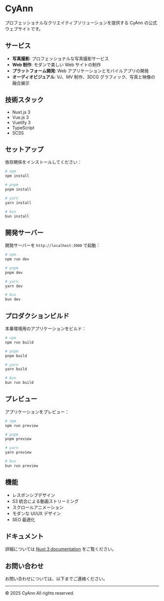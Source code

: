 # CyAnn

プロフェッショナルなクリエイティブソリューションを提供する CyAnn の公式ウェブサイトです。

## サービス

- **写真撮影**: プロフェッショナルな写真撮影サービス
- **Web 制作**: モダンで美しい Web サイトの制作
- **プラットフォーム開発**: Web アプリケーションとモバイルアプリの開発
- **オーディオビジュアル**: VJ、MV 制作、3DCG グラフィック、写真と映像の融合展示

## 技術スタック

- Nuxt.js 3
- Vue.js 3
- Vuetify 3
- TypeScript
- SCSS

## セットアップ

依存関係をインストールしてください：

```bash
# npm
npm install

# pnpm
pnpm install

# yarn
yarn install

# bun
bun install
```

## 開発サーバー

開発サーバーを `http://localhost:3000` で起動：

```bash
# npm
npm run dev

# pnpm
pnpm dev

# yarn
yarn dev

# bun
bun dev
```

## プロダクションビルド

本番環境用のアプリケーションをビルド：

```bash
# npm
npm run build

# pnpm
pnpm build

# yarn
yarn build

# bun
bun run build
```

## プレビュー

アプリケーションをプレビュー：

```bash
# npm
npm run preview

# pnpm
pnpm preview

# yarn
yarn preview

# bun
bun run preview
```

## 機能

- レスポンシブデザイン
- S3 統合による動画ストリーミング
- スクロールアニメーション
- モダンな UI/UX デザイン
- SEO 最適化

## ドキュメント

詳細については [Nuxt 3 documentation](https://nuxt.com/docs/getting-started/introduction) をご覧ください。

## お問い合わせ

お問い合わせについては、以下までご連絡ください。

---

© 2025 CyAnn All rights reserved.
